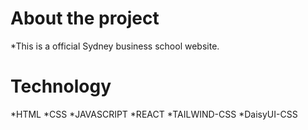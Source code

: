 # About the project

\*This is a official Sydney business school website.

# Technology

*HTML
*CSS
*JAVASCRIPT
*REACT
*TAILWIND-CSS
*DaisyUI-CSS
